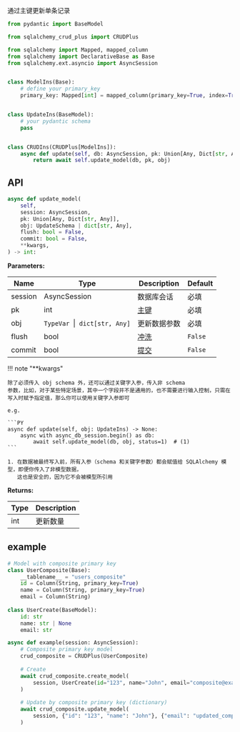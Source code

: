 通过主键更新单条记录

```py title="update_model" hl_lines="22"
from pydantic import BaseModel

from sqlalchemy_crud_plus import CRUDPlus

from sqlalchemy import Mapped, mapped_column
from sqlalchemy import DeclarativeBase as Base
from sqlalchemy.ext.asyncio import AsyncSession


class ModelIns(Base):
    # define your primary_key
    primary_key: Mapped[int] = mapped_column(primary_key=True, index=True, autoincrement=True)


class UpdateIns(BaseModel):
    # your pydantic schema
    pass


class CRUDIns(CRUDPlus[ModelIns]):
    async def update(self, db: AsyncSession, pk: Union[Any, Dict[str, Any]], obj: UpdateIns) -> int:
        return await self.update_model(db, pk, obj)
```

## API

```py
async def update_model(
    self,
    session: AsyncSession,
    pk: Union[Any, Dict[str, Any]],
    obj: UpdateSchema | dict[str, Any],
    flush: bool = False,
    commit: bool = False,
    **kwargs,
) -> int:
```

**Parameters:**

| Name    | Type                          | Description                      | Default |
|---------|-------------------------------|----------------------------------|---------|
| session | AsyncSession                  | 数据库会话                            | 必填      |
| pk      | int                           | [主键](../advanced/primary_key.md) | 必填      |
| obj     | `TypeVar `\|` dict[str, Any]` | 更新数据参数                           | 必填      |
| flush   | bool                          | [冲洗](../advanced/flush.md)       | `False` |
| commit  | bool                          | [提交](../advanced/commit.md)      | `False` |

!!! note "**kwargs"

    除了必须传入 obj schema 外，还可以通过关键字入参，传入非 schema
    参数，比如，对于某些特定场景，其中一个字段并不是通用的，也不需要进行输入控制，只需在写入时赋予指定值，那么你可以使用关键字入参即可
   
    e.g.
   
    ```PY
    async def update(self, obj: UpdateIns) -> None:
        async with async_db_session.begin() as db:
            await self.update_model(db, obj, status=1)  # (1)
    ```
   
    1. 在数据被最终写入前，所有入参（schema 和关键字参数）都会赋值给 SQLAlchemy 模型，即便你传入了非模型数据，
       这也是安全的，因为它不会被模型所引用

**Returns:**

| Type | Description |
|------|-------------|
| int  | 更新数量        |


## example

```python
# Model with composite primary key
class UserComposite(Base):
    __tablename__ = "users_composite"
    id = Column(String, primary_key=True)
    name = Column(String, primary_key=True)
    email = Column(String)
    
class UserCreate(BaseModel):
    id: str
    name: str | None
    email: str

async def example(session: AsyncSession):
    # Composite primary key model
    crud_composite = CRUDPlus(UserComposite)
    
    # Create
    await crud_composite.create_model(
        session, UserCreate(id="123", name="John", email="composite@example.com"), commit=True
    )
    
    # Update by composite primary key (dictionary)
    await crud_composite.update_model(
        session, {"id": "123", "name": "John"}, {"email": "updated_composite@example.com"}, commit=True
    )
    

```